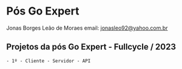 # Pós Go Expert

Jonas Borges Leão de Moraes
email: <jonasleo92@yahoo.com.br>

## Projetos da pós Go Expert - Fullcycle / 2023

    - 1º - Cliente - Servidor - API
